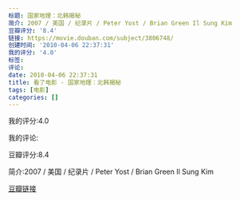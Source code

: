 ```yaml
---
标题: 国家地理：北韩揭秘
简介: 2007 / 美国 / 纪录片 / Peter Yost / Brian Green Il Sung Kim
豆瓣评分: '8.4'
链接: https://movie.douban.com/subject/3806748/
创建时间: '2010-04-06 22:37:31'
我的评分: '4.0'
标签:
评论:
date: 2010-04-06 22:37:31
title: 看了电影 - 国家地理：北韩揭秘
tags: [电影]
categories: []
---
```


我的评分:4.0

我的评论:

豆瓣评分:8.4

简介:2007 / 美国 / 纪录片 / Peter Yost / Brian Green Il Sung Kim

[豆瓣链接](https://movie.douban.com/subject/3806748/)

